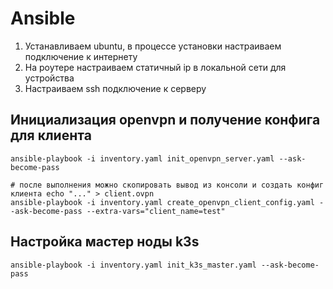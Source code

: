 # Ansible

1. Устанавливаем ubuntu, в процессе установки настраиваем подключение к интернету
2. На роутере настраиваем статичный ip в локальной сети для устройства
3. Настраиваем ssh подключение к серверу

## Инициализация openvpn и получение конфига для клиента 
```shell
ansible-playbook -i inventory.yaml init_openvpn_server.yaml --ask-become-pass

# после выполнения можно скопировать вывод из консоли и создать конфиг клиента echo "..." > client.ovpn
ansible-playbook -i inventory.yaml create_openvpn_client_config.yaml --ask-become-pass --extra-vars="client_name=test"
```

## Настройка мастер ноды k3s

```shell
ansible-playbook -i inventory.yaml init_k3s_master.yaml --ask-become-pass
```
